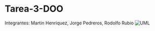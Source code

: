 # Tarea-3-DOO
Integrantes: Martin Henriquez, Jorge Pedreros, Rodolfo Rubio
![UML](https://github.com/user-attachments/assets/583dab03-412b-46e5-b86a-d9edbe0a9fc8)

